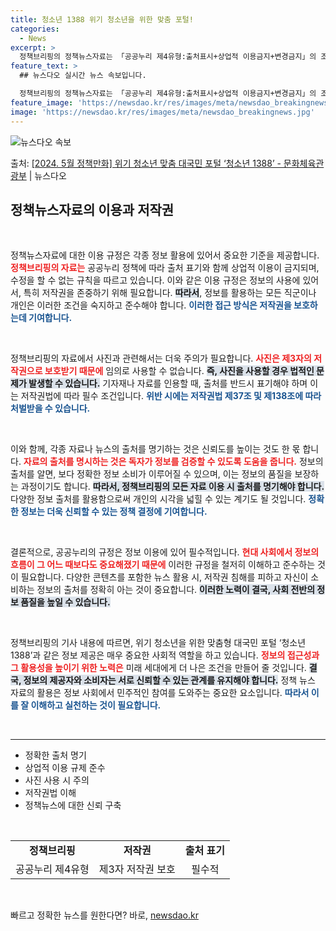 ```yaml
---
title: 청소년 1388 위기 청소년을 위한 맞춤 포털!
categories:
  - News
excerpt: >
  정책브리핑의 정책뉴스자료는 「공공누리 제4유형:출처표시+상업적 이용금지+변경금지」의 조건에 따라 자유롭게 이…
feature_text: >
  ## 뉴스다오 실시간 뉴스 속보입니다.

  정책브리핑의 정책뉴스자료는 「공공누리 제4유형:출처표시+상업적 이용금지+변경금지」의 조건에 따라 자유롭게 이…
feature_image: 'https://newsdao.kr/res/images/meta/newsdao_breakingnews.jpg'
image: 'https://newsdao.kr/res/images/meta/newsdao_breakingnews.jpg'
---
```


![뉴스다오 속보](https://newsdao.kr/res/images/meta/newsdao_breakingnews.jpg)

<p>출처: <a href="https://newsdao.kr/3712" rel="dofollow">[2024. 5월 정책만화] 위기 청소년 맞춤 대국민 포털 ‘청소년 1388’ - 문화체육관광부</a> | 뉴스다오</p>

<h2 data-ke-size="size26">정책뉴스자료의 이용과 저작권</h2>

<p data-ke-size="size16">&nbsp;</p>

정책뉴스자료에 대한 이용 규정은 각종 정보 활용에 있어서 중요한 기준을 제공합니다. <b><span style="color: #ee2323;">정책브리핑의 자료는</span></b> 공공누리 정책에 따라 출처 표기와 함께 상업적 이용이 금지되며, 수정을 할 수 없는 규칙을 따르고 있습니다. 이와 같은 이용 규정은 정보의 사용에 있어서, 특히 저작권을 존중하기 위해 필요합니다. <b><span style="background-color: #21538527;">따라서</span></b>, 정보를 활용하는 모든 직군이나 개인은 이러한 조건을 숙지하고 준수해야 합니다. <b><span style="color: #1a5490;">이러한 접근 방식은 저작권을 보호하는데 기여합니다.</span></b>

<p data-ke-size="size16">&nbsp;</p>

정책브리핑의 자료에서 사진과 관련해서는 더욱 주의가 필요합니다. <b><span style="color: #ee2323;">사진은 제3자의 저작권으로 보호받기 때문에</span></b> 임의로 사용할 수 없습니다. <b><span style="background-color: #21538527;">즉, 사진을 사용할 경우 법적인 문제가 발생할 수 있습니다.</span></b> 기자재나 자료를 인용할 때, 출처를 반드시 표기해야 하며 이는 저작권법에 따라 필수 조건입니다. <b><span style="color: #1a5490;">위반 시에는 저작권법 제37조 및 제138조에 따라 처벌받을 수 있습니다.</span></b>

<p data-ke-size="size16">&nbsp;</p>

이와 함께, 각종 자료나 뉴스의 출처를 명기하는 것은 신뢰도를 높이는 것도 한 몫 합니다. <b><span style="color: #ee2323;">자료의 출처를 명시하는 것은 독자가 정보를 검증할 수 있도록 도움을 줍니다.</span></b> 정보의 출처를 알면, 보다 정확한 정보 소비가 이루어질 수 있으며, 이는 정보의 품질을 보장하는 과정이기도 합니다. <b><span style="background-color: #21538527;">따라서, 정책브리핑의 모든 자료 이용 시 출처를 명기해야 합니다.</span></b> 다양한 정보 출처를 활용함으로써 개인의 시각을 넓힐 수 있는 계기도 될 것입니다. <b><span style="color: #1a5490;">정확한 정보는 더욱 신뢰할 수 있는 정책 결정에 기여합니다.</span></b>

<p data-ke-size="size16">&nbsp;</p>

결론적으로, 공공누리의 규정은 정보 이용에 있어 필수적입니다. <b><span style="color: #ee2323;">현대 사회에서 정보의 흐름이 그 어느 때보다도 중요해졌기 때문에</span></b> 이러한 규정을 철저히 이해하고 준수하는 것이 필요합니다. 다양한 콘텐츠를 포함한 뉴스 활용 시, 저작권 침해를 피하고 자신이 소비하는 정보의 출처를 정확히 아는 것이 중요합니다. <b><span style="background-color: #21538527;">이러한 노력이 결국, 사회 전반의 정보 품질을 높일 수 있습니다.</span></b>

<p data-ke-size="size16">&nbsp;</p>

정책브리핑의 기사 내용에 따르면, 위기 청소년을 위한 맞춤형 대국민 포털 ‘청소년 1388’과 같은 정보 제공은 매우 중요한 사회적 역할을 하고 있습니다. <b><span style="color: #ee2323;">정보의 접근성과 그 활용성을 높이기 위한 노력은</span></b> 미래 세대에게 더 나은 조건을 만들어 줄 것입니다. <b><span style="background-color: #21538527;">결국, 정보의 제공자와 소비자는 서로 신뢰할 수 있는 관계를 유지해야 합니다.</span></b> 정책 뉴스 자료의 활용은 정보 사회에서 민주적인 참여를 도와주는 중요한 요소입니다. <b><span style="color: #1a5490;">따라서 이를 잘 이해하고 실천하는 것이 필요합니다.</span></b>

<p data-ke-size="size16">&nbsp;</p>

<hr />

<ul>
<li>정확한 출처 명기</li>
<li>상업적 이용 규제 준수</li>
<li>사진 사용 시 주의</li>
<li>저작권법 이해</li>
<li>정책뉴스에 대한 신뢰 구축</li>
</ul>

<p data-ke-size="size16">&nbsp;</p>

<table style="width: 100%; text-align: center;">
<tr>
<td style="text-align: center; height: 17px;"><b>정책브리핑</b></td>
<td style="text-align: center; height: 17px;"><b>저작권</b></td>
<td style="text-align: center; height: 17px;"><b>출처 표기</b></td>
</tr>
<tr>
<td style="text-align: center; height: 17px;">공공누리 제4유형</td>
<td style="text-align: center; height: 17px;">제3자 저작권 보호</td>
<td style="text-align: center; height: 17px;">필수적</td>
</tr>
</table>

<p data-ke-size="size16">&nbsp;</p> 

빠르고 정확한 뉴스를 원한다면? 바로, <a href="https://newsdao.kr" rel="dofollow">newsdao.kr</a>


